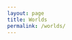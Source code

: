 ```yaml
---
layout: page
title: Worlds
permalink: /worlds/
---
```


<div id="table-container" class="table-dark"></div>



<script src="https://code.jquery.com/jquery-3.6.0.min.js" integrity="sha256-/xUj+3OJU5yExlq6GSYGSHk7tPXikynS7ogEvDej/m4=" crossorigin="anonymous"></script>
<script src="https://cdnjs.cloudflare.com/ajax/libs/twitter-bootstrap/4.2.1/js/bootstrap.bundle.min.js"></script>
<script src="/js/jquery.csv.min.js"></script>
<script src="https://cdn.datatables.net/1.10.19/js/jquery.dataTables.min.js"></script>
<script src="https://cdn.datatables.net/1.10.19/js/dataTables.bootstrap4.min.js"></script>
<script src="/js/csv_to_html_table.js"></script>
<script>
  let worldJson;
  async function getWorlds() {
    let response = await fetch('https://desolate-oasis-19576.herokuapp.com/https://athena.wynntils.com/cache/get/serverList', {
        method: "GET", 
        headers: {
            "Content-Type" : "application/json",
            "User-Agent"   : "UWynn/0.1"
        }
    });
    worldJson = await response.json();
    return worldJson;
    // return response;
  }
  worldJson = getWorlds();
  let csvPrep = "data:text/csv;charset=utf-8,";
  csvPrep += "World,Uptime,Player Count\r\n";
  for (i in worldJson['servers']) {
    let dateDiff = Date.now() - worldJson[i]['firstSeen'];
    csvPrep += String(i);
    csvPrep += ',' + String(dateDiff/3600) + ":" + String(dateDiff/60);
    csvPrep += ',' + String(len(worldJson[i]['players'])) + "\r\n";
  }
  var finalCsv = encodeURI(csvPrep); // change this clownery to just a js array since datatables has native support for js arrays
  // aaaaaa
  CsvToHtmlTable.init({
    csv_path: finalCsv, 
    element: 'table-container', 
    allow_download: false,
    csv_options: {separator: ',', delimiter: '"'},
    datatables_options: {
      "paging": false, 
      "autoWidth": false,
      "order": []
    }
  });
</script>